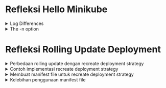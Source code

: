 # Refleksi Hello Minikube
<details>
  <summary>Log Differences</summary>

  **Sebelum diexpose**
  ![image](https://github.com/bangjai123/tutorial11/assets/120235144/6e84639c-d07e-4c39-8806-2ac2f7cac8e3)

  **Setelah diexpose dan open aplikasi 1 kali**
  ![image](https://github.com/bangjai123/tutorial11/assets/120235144/3810cbdb-0304-4171-ba63-1e428a0c795d)

  **Log setelah 3 kali membuka aplikasi kembali**
  ![image](https://github.com/bangjai123/tutorial11/assets/120235144/078f2a1a-255c-470f-aef6-2ddf4c5f3441)

Dari ketiga gambar di atas, dapat dilihat bahwa sebelum diexpose, service belum memiliki _request_ client, seperti HTTP. Setelah diexpose, service dapat menerima permintaan client. Hal ini terlihat dari adanya peningkatan pesan log. Dalam hal konteks gambar di atas, _request_ yang masuk adalah GET. Hal ini berarti service menerima _request_ tiap kali kita membuka aplikasi
  
</details>

<details>
  <summary>The -n option</summary>

  Pada kubectl, perintah get dengan opsi -n <name_space> artinya perintah get dilakukan pada name space <name_space>. Name space sendiri merupakan pengelompokkan objek kubernetes ke dalam unit yang terisolasi. Hal ini dapat mempermudah kita dalam melakukan manajemen terhadap _resources_ yang kita punya. 

  Perintah `kubectl get pods,services -n kube-system` tidak menampilkan pods yang dibuat secara eksplisit karena pods yang telah dibuat secara eksplisit tidak berada pada name space `kube-system`. Padahal, perintah di atas spesifik melakukan get di name space `kube-system`. Name space `kube-system` digunakan untuk objek yang berkaitan dengan infrastruktur inti dari kluster.
  
  Kita dapat melihat namespace yang kita miliki dengan command `kubectl get ns`. Command tersebut akan memberikan output sebagaimana di bawah ini.

  ![image](https://github.com/bangjai123/tutorial11/assets/120235144/22b10a98-623e-43e9-9615-0b2c2a698601)

  Pod yang telah kita buat sebelumnya berada di _name space_ default. Dengan demikian, kita juga dapat melakukan perintah `kubectl get pods -n default` untuk menampilkan pod tersebut. Atau secara singkat, sama dengan `kubectl get pods`

  ![image](https://github.com/bangjai123/tutorial11/assets/120235144/2bafee45-d59b-4a43-b5d2-f2707650eb9b)

  Hal ini sekaligus mengilustrasikan jawaban dari pertanyaan sebelumnya, kenapa pods yang telah dibuat secara eksplisit tidak muncul pada perintah `kubectl get pods,services -n kube-system`. Yaitu karena pod tersebut tidak berada pada name space kube-system

</details>

# Refleksi Rolling Update Deployment
<details>
  <summary>Perbedaan rolling update dengan recreate deployment strategy</summary>

   Kedua strategi di atas merupakan strategi deployment yang dapat dilakukan untuk mendeploy aplikasi. Perbedaan utama antara keduanya adalah bagaimana update akan dihandle. Pada _**rolling update**_, versi baru dari aplikasi menggantikan versi lama secara bertahap. Hal ini dilakukan dengan memutar pod-pod yang menjalankan aplikasi secara satu persatu. Dengan demikian, tidak ada downtime yang terjadi pada strategi ini saat dilakukan update deployment. Di sisi lain, _**Recreate deployment**_ dilakukan dengan mematikan pod terlebih dahulu, kemudian dijalankan versi yang terbaru. Hal tersebut dapat menyebabkan downtime saat update dilakukan. Meskipun demikian, cara ini relatif lebih mudah dilakukan dari pada strategi _rolling update_.
   
</details>

<details>
  <summary>Contoh implementasi recreate deployment strategy</summary>

  Untuk melakukan implementasi ini, terdapat tiga tahapan yang perlu dilalui. Ketiga tahapan ini adalah 1) scale down deployment saat ini, 2) update deployment, 3) scale up deployment yang telah dilakukan. Hal ini saya lakukan sebagai berikut.

  1. Kondisi mula-mula (terdapat 4 pods dengan versi 3.0.2)

      <img width="472" alt="image" src="https://github.com/bangjai123/tutorial11/assets/120235144/3beb5ccc-3d59-4c72-a96f-6c0f0d186370">

     ![image](https://github.com/bangjai123/tutorial11/assets/120235144/8416fd0b-6467-4d38-bcf3-bbf2f68c5e92)


  3. Scale down ke 0 pods (mematikan pods yang aktif)
     ![image](https://github.com/bangjai123/tutorial11/assets/120235144/c773b8ca-0313-4d43-8f55-43bdff1155a1)

  4. Melakukan update ke versi yang diinginkan (di sini saya memilih 3.2.1)
     ![image](https://github.com/bangjai123/tutorial11/assets/120235144/bdafa5f7-938b-4f3e-a7a5-abbb07cb4062)
     ![image](https://github.com/bangjai123/tutorial11/assets/120235144/05229f7e-509f-4659-bbf2-7f7777e3d0e1)
     ![image](https://github.com/bangjai123/tutorial11/assets/120235144/c029d1a4-4909-4b89-83ad-e593df9d9cca)
     
  5. Scale up ke jumlah pods yang diinginkan (di sini saya memilih 4) (menyalakan kembali layanan)
     ![image](https://github.com/bangjai123/tutorial11/assets/120235144/0c6cb6d7-0fab-4374-845d-15087fe43dc6)

</details>

<details>
  <summary>Membuat manifest file untuk recreate deployment strategy</summary>

  Yaml file untuk metode ini dapat diperoleh dengan pertama-tama mengeksekusi command `kubectl get deployments/spring-petclinic-rest -o yaml > <nama_file>.yaml` dan `kubectl get services/spring-petclinic-rest -o yaml > <nama_file>.yaml`. Selanjutnya, kita perlu mengubah 
  ```
  strategy:
    rollingUpdate:
      maxSurge: 25%
      maxUnavailable: 25%
    type: RollingUpdate
```
menjadi 
```
  strategy:
    type: Recreate
```
pada file deployment.yaml. Hasil filenya dapat diliha pada direktori `recreate deployment strategy` pada repository ini.
</details>

<details>
  <summary>Kelebihan penggunaan manifest file</summary>

  Manifest files adalah file yang digunakan untuk mendefinisikan konfigurasi dan deployment aplikasi. Terdapat beberapa kelebihan yang mungkin didapatkan dengan menggunakan manifest file dibanding deployment secara manual. Beberapa kelebihan tersebut di antaranya adalah sebagai berikut.

  1. Automasi
     Kita dapat menggunakan manifest file dalam CI/CD.
       
  2. Konsistensi
     Dengan menggunakan manifest file, konfigurasi yang sama dapat diterapkan berkali-kali sehingga dapat mengurangi faktor kesalahan manusia.
     
  3. Dapat digunakan berkali-kali
     Dengan menyimpan manifest file, kita dapat melakukan deployment yang sama berkali-kali tanpa mengulangi langkah yang sama berulang-ulang.
     
  4. Dokumentasi
     Manifest file dapat berfungsi sebagai dokumentasi tentang konfigurasi dan infrasktruktur aplikasi.

  5. Version control
     Dengan menyimpan manifest file ke sistem _version control_, kita dapat melakukan _tracing_ terhadap perubahan yang terjadi. Dengan demikian, kita dapat mengembalikan ke versi yang lebih baik jika diperlukan.  
     
</details>

